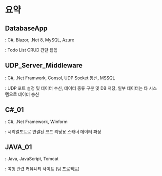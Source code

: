 # 요약


## DatabaseApp
: C#, Blazor, .Net 8, MySQL, Azure

: Todo List CRUD 간단 웹앱

## UDP_Server_Middleware
: C#, .Net Framwork, Consol, UDP Socket 통신, MSSQL

: UDP 포트 설정 및 데이터 수신, 데이터 종류 구분 및 DB 저장, 일부 데이터는 타 시스템으로 데이터 송신

## C#_01
: C#, .Net Framework, Winform

: 시리얼포트로 연결된 코드 리딩용 스캐너 데이터 파싱

## JAVA_01
: Java, JavaScript, Tomcat

: 여행 관련 커뮤니티 사이트 (팀 프로젝트)

